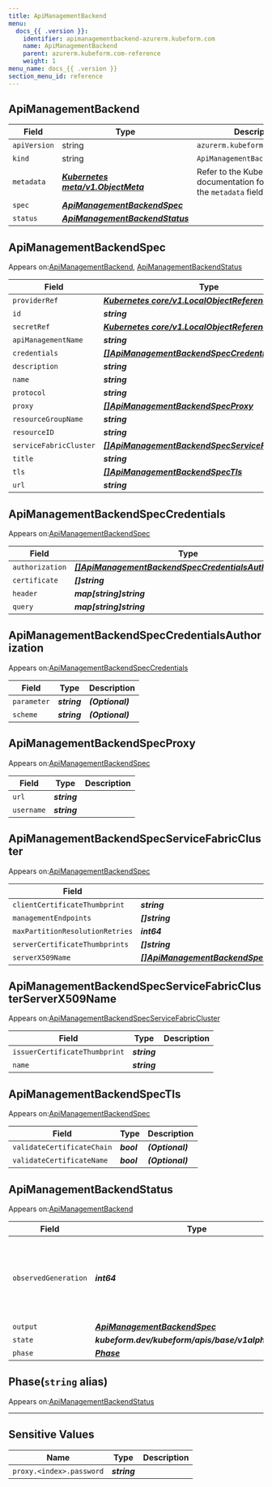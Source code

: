 ```yaml
---
title: ApiManagementBackend
menu:
  docs_{{ .version }}:
    identifier: apimanagementbackend-azurerm.kubeform.com
    name: ApiManagementBackend
    parent: azurerm.kubeform.com-reference
    weight: 1
menu_name: docs_{{ .version }}
section_menu_id: reference
---
```


## ApiManagementBackend
| Field | Type | Description |
| ------ | ----- | ----------- |
| `apiVersion` | string | `azurerm.kubeform.com/v1alpha1` |
|    `kind` | string | `ApiManagementBackend` |
| `metadata` | ***[Kubernetes meta/v1.ObjectMeta](https://v1-18.docs.kubernetes.io/docs/reference/generated/kubernetes-api/v1.18/#objectmeta-v1-meta)***|Refer to the Kubernetes API documentation for the fields of the `metadata` field.|
| `spec` | ***[ApiManagementBackendSpec](#apimanagementbackendspec)***||
| `status` | ***[ApiManagementBackendStatus](#apimanagementbackendstatus)***||
## ApiManagementBackendSpec

Appears on:[ApiManagementBackend](#apimanagementbackend), [ApiManagementBackendStatus](#apimanagementbackendstatus)

| Field | Type | Description |
| ------ | ----- | ----------- |
| `providerRef` | ***[Kubernetes core/v1.LocalObjectReference](https://v1-18.docs.kubernetes.io/docs/reference/generated/kubernetes-api/v1.18/#localobjectreference-v1-core)***||
| `id` | ***string***||
| `secretRef` | ***[Kubernetes core/v1.LocalObjectReference](https://v1-18.docs.kubernetes.io/docs/reference/generated/kubernetes-api/v1.18/#localobjectreference-v1-core)***||
| `apiManagementName` | ***string***||
| `credentials` | ***[[]ApiManagementBackendSpecCredentials](#apimanagementbackendspeccredentials)***| ***(Optional)*** |
| `description` | ***string***| ***(Optional)*** |
| `name` | ***string***||
| `protocol` | ***string***||
| `proxy` | ***[[]ApiManagementBackendSpecProxy](#apimanagementbackendspecproxy)***| ***(Optional)*** |
| `resourceGroupName` | ***string***||
| `resourceID` | ***string***| ***(Optional)*** |
| `serviceFabricCluster` | ***[[]ApiManagementBackendSpecServiceFabricCluster](#apimanagementbackendspecservicefabriccluster)***| ***(Optional)*** |
| `title` | ***string***| ***(Optional)*** |
| `tls` | ***[[]ApiManagementBackendSpecTls](#apimanagementbackendspectls)***| ***(Optional)*** |
| `url` | ***string***||
## ApiManagementBackendSpecCredentials

Appears on:[ApiManagementBackendSpec](#apimanagementbackendspec)

| Field | Type | Description |
| ------ | ----- | ----------- |
| `authorization` | ***[[]ApiManagementBackendSpecCredentialsAuthorization](#apimanagementbackendspeccredentialsauthorization)***| ***(Optional)*** |
| `certificate` | ***[]string***| ***(Optional)*** |
| `header` | ***map[string]string***| ***(Optional)*** |
| `query` | ***map[string]string***| ***(Optional)*** |
## ApiManagementBackendSpecCredentialsAuthorization

Appears on:[ApiManagementBackendSpecCredentials](#apimanagementbackendspeccredentials)

| Field | Type | Description |
| ------ | ----- | ----------- |
| `parameter` | ***string***| ***(Optional)*** |
| `scheme` | ***string***| ***(Optional)*** |
## ApiManagementBackendSpecProxy

Appears on:[ApiManagementBackendSpec](#apimanagementbackendspec)

| Field | Type | Description |
| ------ | ----- | ----------- |
| `url` | ***string***||
| `username` | ***string***||
## ApiManagementBackendSpecServiceFabricCluster

Appears on:[ApiManagementBackendSpec](#apimanagementbackendspec)

| Field | Type | Description |
| ------ | ----- | ----------- |
| `clientCertificateThumbprint` | ***string***||
| `managementEndpoints` | ***[]string***||
| `maxPartitionResolutionRetries` | ***int64***||
| `serverCertificateThumbprints` | ***[]string***| ***(Optional)*** |
| `serverX509Name` | ***[[]ApiManagementBackendSpecServiceFabricClusterServerX509Name](#apimanagementbackendspecservicefabricclusterserverx509name)***| ***(Optional)*** |
## ApiManagementBackendSpecServiceFabricClusterServerX509Name

Appears on:[ApiManagementBackendSpecServiceFabricCluster](#apimanagementbackendspecservicefabriccluster)

| Field | Type | Description |
| ------ | ----- | ----------- |
| `issuerCertificateThumbprint` | ***string***||
| `name` | ***string***||
## ApiManagementBackendSpecTls

Appears on:[ApiManagementBackendSpec](#apimanagementbackendspec)

| Field | Type | Description |
| ------ | ----- | ----------- |
| `validateCertificateChain` | ***bool***| ***(Optional)*** |
| `validateCertificateName` | ***bool***| ***(Optional)*** |
## ApiManagementBackendStatus

Appears on:[ApiManagementBackend](#apimanagementbackend)

| Field | Type | Description |
| ------ | ----- | ----------- |
| `observedGeneration` | ***int64***| ***(Optional)*** Resource generation, which is updated on mutation by the API Server.|
| `output` | ***[ApiManagementBackendSpec](#apimanagementbackendspec)***| ***(Optional)*** |
| `state` | ***kubeform.dev/kubeform/apis/base/v1alpha1.State***| ***(Optional)*** |
| `phase` | ***[Phase](#phase)***| ***(Optional)*** |
## Phase(`string` alias)

Appears on:[ApiManagementBackendStatus](#apimanagementbackendstatus)

---
## Sensitive Values
| Name | Type | Description |
|------|------|-------------|
| `proxy.<index>.password` | ***string*** ||
